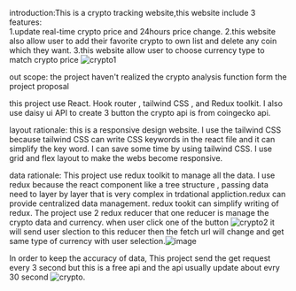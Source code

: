 introduction:This is a crypto tracking website,this website include 3 features:  
1.update real-time crypto price and 24hours price change. 
2.this website also allow user to add their favorite crypto to own list and delete any coin which they want.
3.this website allow user to choose currency type to match crypto price
![crypto1](https://user-images.githubusercontent.com/94621435/199002381-ec910167-1a55-4fd2-8a0f-b5fa86e1ba04.PNG)

out scope: the project haven't realized the crypto analysis function form the project proposal

this project use React. Hook router , tailwind CSS , and Redux toolkit. I also use daisy ui API to create 3 button
the crypto api is from coingecko api.

layout rationale: this is a responsive design website. I use the tailwind CSS because tailwind CSS can write CSS keywords in the react file and it can simplify the key word. I can save some time by using tailwind CSS. I use grid and flex layout to make the webs become responsive.

data rationale: This project use redux toolkit to manage all the data. I use redux because the react component like a tree structure , passing data need to layer by layer that is very complex in trdational appliction.redux can provide centralized data management. redux tookit can simplify writing of redux. The project use 2 redux reducer that one reducer is manage the crypto data and currency. when user click one of the button ![crypto2](https://user-images.githubusercontent.com/94621435/199003776-8c80d58a-cfdd-4368-b282-d6a2abc7a954.PNG) it will send user slection to this reducer then the fetch url will change and get same type of currency with user selection.![image](https://user-images.githubusercontent.com/94621435/199007793-7b01f86a-d704-41e8-b7a3-e0fc1e93e22e.png)

In order to keep the accuracy of data, This project send the get request every 3 second but this is a free api and the api usually update about evry 30 second  ![crypto](https://user-images.githubusercontent.com/94621435/199007228-87e1c51e-8899-44e2-abce-54569a59f541.PNG).

